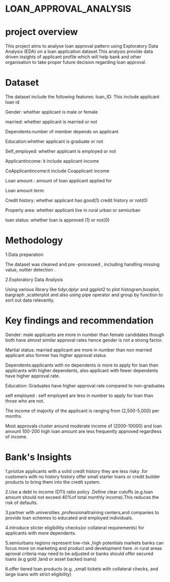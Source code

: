 # LOAN_APPROVAL_ANALYSIS

# project overview
This project aims to analyse loan approval pattern using Exploratory Data
Analysis (EDA) on a loan application dataset.This analysis provide data 
driven insights of applicant profile which will help bank and other organisation 
to take proper future decision regarding loan approval.

# Dataset

The dataset include the following features:
loan_ID: This include applicant loan id

Gender: whether applicant is male or female

married: whether applicant is married or not

Dependents:number of member depends on applicant

Education:whether applicant is graduate or not

Self_employed: whether applicant is employed or not

Applicantincome: it include applicant income

CoApplicantincome:it include Coapplicant income

Loan amount : amount of loan applicant applied for

Loan amount term:

Credit history: whether applicant has good(1) credit history or not(0)

Property area: whether applicant live in rural urban or semiurban

loan status: whether loan is approved (1) or not(0)

# Methodology

1.Data preparation

The dataset was cleaned and pre -processed , including handling missing value,
outlier detection .

2.Exploratory Data Analysis

Using various library like tidyr,dplyr and ggplot2 to plot histogram,boxplot,
bargraph ,scatterplot and  also using pipe operator and group by function to 
sort out data relevantly.

# Key findings and recommendation

Gender: male applicants are more in number than female candidates though both
have almost similar approval rates hence gender is not a strong factor.

Martial status: married applicant are more in number than non married applicant
also former has higher approval status

Dependents:applicants with no dependents is more to apply for loan than 
applicants with higher dependents, also applicant with fewer dependents have higher
approval rate.

Education: Graduates have higher approval rate compared to non-graduates

self employed : self employed are less in number to apply for loan than 
those who are not.

The income of majority of the applicant is ranging from (2,500-5,000) per months.

Most approvals cluster around moderate income of (2000-10000) and loan amount 100-200
high loan amount are less frequently approved regardless of income.

# Bank's Insights
  
1.priotize applicants with a solid credit history they are less risky .for customers with no history
 history offer small starter loans or credit builder products to bring them into the credit system.
 
 2.Use a debt to income (DTI) ratio policy .Define clear cutoffs (e.g.loan amount should not exceed 40%of
 total monthly income).This reduces the risk of defaults.
 
 3.partner with universities ,professionaltraining centers,and companies to provide loan schemes
 to educated and employed individuals.
 
 4.introduce sticter eligibillity checks(or collateral requirements) for applicants
 with more dependents.
 
 5.semiurbans regions represent low-risk ,high potentials markets banks can focus more on marketing 
 and product and development here .in rural areas aproval criteria may need to be adjusted
 or banks should offer secured loans (e.g gold ,land or asset backed loans)
 
 6.offer tiered loan products (e.g. ,small tickets with collateral checks, and large loans with
 strict eligibility)